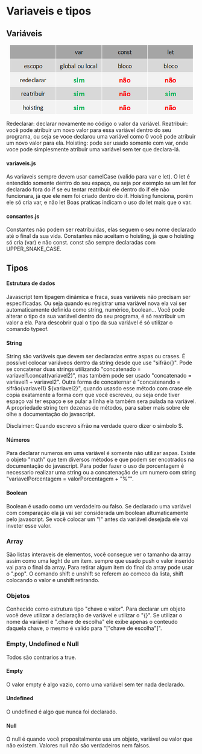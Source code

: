# Variaveis e tipos

## Variáveis

<p align="center">
<img src="/assets/var,const,let.png">
</p>

Redeclarar: declarar novamente no código o valor da variável.
Reatribuir: você pode atribuir um novo valor para essa variável dentro do seu programa, ou seja se voce declarou uma variável como 0 você pode atribuir um novo valor para ela.
Hoisting: pode ser usado somente com var, onde voce pode simplesmente atribuir uma variável sem ter que declara-lá.

#### variaveis.js

As variaveis sempre devem usar camelCase (valido para var e let).
O let é entendido somente dentro do seu espaço, ou seja por exemplo se um let for declarado fora do if se eu tentar reatribuir ele dentro do if ele não funcionara, já que ele nem foi criado dentro do if.
Hoisting funciona, porém ele só cria var, e não let
Boas praticas indicam o uso do let mais que o var.

#### consantes.js

Constantes não podem ser reatribuidas, elas seguem o seu nome declarado até o final da sua vida.
Constantes não aceitam o hoisting, já que o hoisting só cria (var) e não const.
const são sempre declaradas com UPPER_SNAKE_CASE.

## Tipos

#### Estrutura de dados

Javascript tem tipagem dinâmica e fraca, suas variáveis não precisam ser especificadas. Ou seja quando eu registrar uma variável nova ela vai ser automaticamente definida como string, numérico, boolean...
Você pode alterar o tipo da sua variável dentro do seu programa, é só reatribuir um valor a ela.
Para descobrir qual o tipo da sua variável é só utilizar o comando typeof.

#### String

String são variáveis que devem ser declaradas entre aspas ou crases.
É possível colocar variáveos dentro da string desde que use "sifrão{}".
Pode se concatenar duas strings utilizando "concatenado = variavel1.concat(variavel2)", mas também pode ser usado "concatenado = variavel1 + variavel2".
Outra forma de concaternar é "concatenando = sifrão{variavel1} ${variavel2}", quando usasdo esse método com crase ele copia exatamente a forma com que você escreveu, ou seja onde tiver espaço vai ter espaço e se pular a linha ela também sera pulada na variável.
A propriedade string tem dezenas de métodos, para saber mais sobre ele olhe a documentação do javascript.

Disclaimer: Quando escrevo sifrão na verdade quero dizer o simbolo $.

#### Números

Para declarar numeros em uma variável é somente não utilizar aspas.
Existe o objeto "math" que tem diversos métodos e que podem ser encotrados na documentação do javascript.
Para poder fazer o uso de porcentagem é necessario realizar uma string ou a concatenação de um numero com string "variavelPorcentagem = valorPorcentagem + "%"".

#### Boolean

Boolean é usado como um verdadeiro ou falso.
Se declarado uma variável com comparação ela já vai ser considerada um boolean altumaticamente pelo javascript.
Se você colocar um "!" antes da variável desejada ele vai inveter esse valor.

### Array

São listas interaveis de elementos, você consegue ver o tamanho da array assim como uma leght de um item.
sempre que usado push o valor inserido vai para o final da array.
Para retirar algum item do final da array pode usar o ".pop".
O comando shift e unshift se referem ao comeco da lista, shift colocando o valor e unshift retirando.

### Objetos

Conhecido como estrutura tipo "chave e valor".
Para declarar um objeto você deve utilizar a declaração de variável e utilizar o "{}".
Se utilizar o nome da variável e ".chave de escolha" ele exibe apenas o conteudo daquela chave, o mesmo é valido para "["chave de escolha"]".

### Empty, Undefined e Null

Todos são contrarios a true.

#### Empty

O valor empty é algo vazio, como uma variável sem ter nada declarado.

#### Undefined

O undefined é algo que nunca foi declarado.

#### Null

O null é quando você propositalmente usa um objeto, variável ou valor que não existem.
Valores null não são verdadeiros nem falsos.
